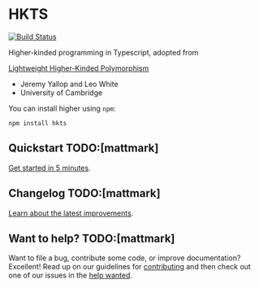 HKTS
======

[![Build Status](https://travis-ci.org/mattmark/hkts.svg?branch=master)](https://travis-ci.org/mattmark/hkts)

Higher-kinded programming in Typescript, adopted from 

[Lightweight Higher-Kinded Polymorphism][research]
- Jeremy Yallop and Leo White
- University of Cambridge

You can install higher using `npm`:

```
npm install hkts
```


## Quickstart TODO:[mattmark]

[Get started in 5 minutes][quickstart].


## Changelog TODO:[mattmark]

[Learn about the latest improvements][changelog].


## Want to help? TODO:[mattmark]

Want to file a bug, contribute some code, or improve documentation? Excellent! Read up on our
guidelines for [contributing][contributing] and then check out one of our issues in the [help wanted](https://github.com/mattmark/hkts/issues?q=is%3Aissue+is%3Aopen+label%3A%22help+wanted%22).

[research]: https://ocamllabs.github.io/higher/lightweight-higher-kinded-polymorphism.pdf
[contributing]: https://github.com/mattmark/hkts/blob/master/CONTRIBUTING.md
[quickstart]: https://github.com/mattmark/hkts/blob/master/QUICKSTART.md
[changelog]: https://github.com/mattmark/hkts/blob/master/CHANGELOG.md
